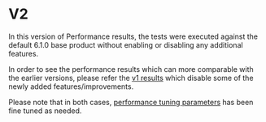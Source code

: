 # V2

In this version of Performance results, the tests were executed against the default 6.1.0 base product without enabling or disabling any additional features.

In order to see the performance results which can more comparable with the earlier versions, please refer the [v1 results](https://github.com/wso2/performance-is/tree/master/benchmarks/6.1.0/v1/README.md) which disable some of the newly added features/improvements.

Please note that in both cases, [performance tuning parameters](https://is.docs.wso2.com/en/latest/deploy/performance/performance-tuning-recommendations/) has been fine tuned as needed.
